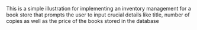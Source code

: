 This is a simple illustration for implementing an inventory management for a book store that prompts the user to input crucial details like title, number of copies as well as the price of the books stored in the database
